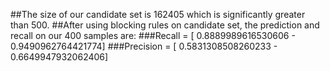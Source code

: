 ##The size of our candidate set is 162405 which is significantly greater than 500.
##After using blocking rules on candidate set, the prediction and recall on our 400 samples are:
###Recall = [ 0.8889989616530606 - 0.9490962764421774]
###Precision = [ 0.5831308508260233 - 0.6649947932062406]

